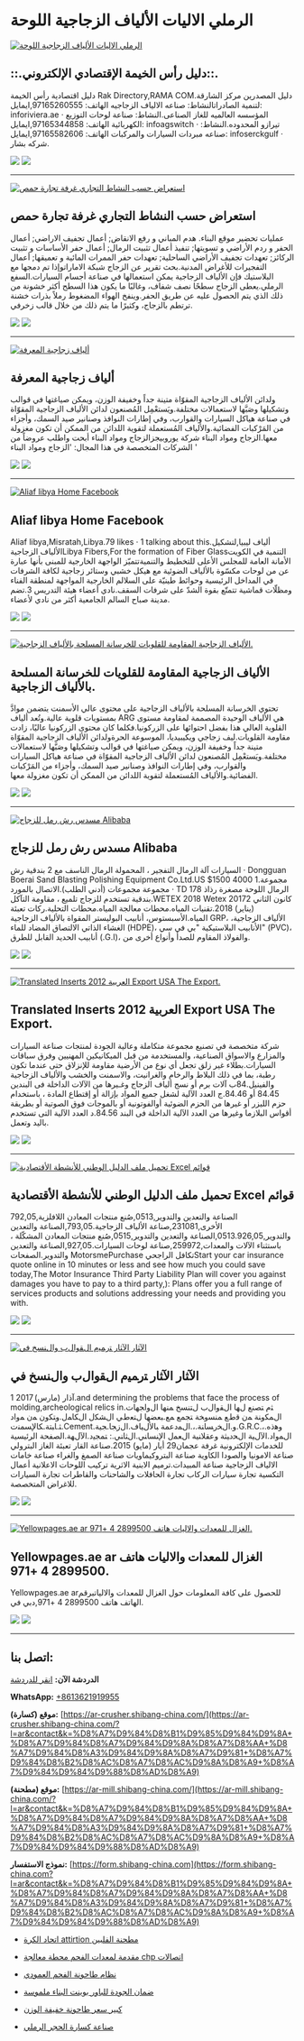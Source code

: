# الرملي الاليات الألياف الزجاجية اللوحة

<a href="https://swt.shibang-china.com/?l=ar&img&k=%D8%A7%D9%84%D8%B1%D9%85%D9%84%D9%8A+%D8%A7%D9%84%D8%A7%D9%84%D9%8A%D8%A7%D8%AA+%D8%A7%D9%84%D8%A3%D9%84%D9%8A%D8%A7%D9%81+%D8%A7%D9%84%D8%B2%D8%AC%D8%A7%D8%AC%D9%8A%D8%A9+%D8%A7%D9%84%D9%84%D9%88%D8%AD%D8%A9" target="_blank">![الرملي الاليات الألياف الزجاجية اللوحة](http://static.shibang-china.com/all-800x300/303.jpg)</a>

## ::.دليل رأس الخيمة الإقتصادي الإلكتروني::.
دليل اقتصادية رأس الخيمة Rak Directory,RAMA COM.دليل المصدرين مركز الشارقة لتنمية الصادراتالنشاط: صناعه الالياف الزجاجيه الهاتف: 97165260555,ايمايل: inforiviera.ae &middot; المؤسسه العالميه للغاز الصناعى.النشاط: صناعة لوحات التوزيع الكهربائية الهاتف: 97165344858,ايمايل: infoagswitch &middot; تيرازو المحدوده.النشاط: صناعه مبردات السيارات والمركبات الهاتف: 97165582606,ايمايل: infoserckgulf &middot; شركه بشار.


<a href="https://whatsapp.shibangsoft.com/WhatsApp.php" target="_blank" title="WhatsApp">![](http://static.shibang-china.com/icon/whatsapp.png)</a> <a href="https://swt.shibang-china.com/?l=ar&icon&k=%D8%A7%D9%84%D8%B1%D9%85%D9%84%D9%8A+%D8%A7%D9%84%D8%A7%D9%84%D9%8A%D8%A7%D8%AA+%D8%A7%D9%84%D8%A3%D9%84%D9%8A%D8%A7%D9%81+%D8%A7%D9%84%D8%B2%D8%AC%D8%A7%D8%AC%D9%8A%D8%A9+%D8%A7%D9%84%D9%84%D9%88%D8%AD%D8%A9" target="_blank">![](http://static.shibang-china.com/icon/chat-ar.png)</a>

---

<a href="https://swt.shibang-china.com/?l=ar&img&k=%D8%A7%D9%84%D8%B1%D9%85%D9%84%D9%8A+%D8%A7%D9%84%D8%A7%D9%84%D9%8A%D8%A7%D8%AA+%D8%A7%D9%84%D8%A3%D9%84%D9%8A%D8%A7%D9%81+%D8%A7%D9%84%D8%B2%D8%AC%D8%A7%D8%AC%D9%8A%D8%A9+%D8%A7%D9%84%D9%84%D9%88%D8%AD%D8%A9" target="_blank">![استعراض حسب النشاط التجاري غرفة تجارة حمص](http://static.shibang-china.com/all-800x300/836.jpg)</a>

## استعراض حسب النشاط التجاري غرفة تجارة حمص
عمليات تحضير موقع البناء.  هدم المباني و رفع الانقاض;  أعمال تجفيف الاراضي;  أعمال الحفر و ردم الأراضي و تسويتها;  تنفيذ أعمال تثبيت الرمال;  أعمال حفر الأساسات و تثبيت الركائز;  تعهدات تجفيف الأراضي الساحلية;  تعهدات حفر الممرات المائية و تعميقها;  أعمال التفجيرات للأغراض المدنية.بحث تقرير عن الزجاج شبكة الاماراتوإذا تم دمجها مع البلاستيك فإن الألياف الزجاجية يمكن استعمالها في صناعة أجسام السيارات.السفع الرملي.يعطى الزجاج سطحًا نصف شفاف، وغالبًا ما يكون هذا السطح أكثر خشونة من ذلك الذي يتم الحصول عليه عن طريق الحفر.وينفخ الهواء المضغوط رملاً بذرات خشنة ترتطم بالزجاج، وكثيرًا ما يتم ذلك من خلال قالب زخرفي.


<a href="https://whatsapp.shibangsoft.com/WhatsApp.php" target="_blank" title="WhatsApp">![](http://static.shibang-china.com/icon/whatsapp.png)</a> <a href="https://swt.shibang-china.com/?l=ar&icon&k=%D8%A7%D9%84%D8%B1%D9%85%D9%84%D9%8A+%D8%A7%D9%84%D8%A7%D9%84%D9%8A%D8%A7%D8%AA+%D8%A7%D9%84%D8%A3%D9%84%D9%8A%D8%A7%D9%81+%D8%A7%D9%84%D8%B2%D8%AC%D8%A7%D8%AC%D9%8A%D8%A9+%D8%A7%D9%84%D9%84%D9%88%D8%AD%D8%A9" target="_blank">![](http://static.shibang-china.com/icon/chat-ar.png)</a>

---

<a href="https://swt.shibang-china.com/?l=ar&img&k=%D8%A7%D9%84%D8%B1%D9%85%D9%84%D9%8A+%D8%A7%D9%84%D8%A7%D9%84%D9%8A%D8%A7%D8%AA+%D8%A7%D9%84%D8%A3%D9%84%D9%8A%D8%A7%D9%81+%D8%A7%D9%84%D8%B2%D8%AC%D8%A7%D8%AC%D9%8A%D8%A9+%D8%A7%D9%84%D9%84%D9%88%D8%AD%D8%A9" target="_blank">![ألياف زجاجية المعرفة](http://static.shibang-china.com/all-800x300/36.jpg)</a>

## ألياف زجاجية المعرفة
ولدائن الألياف الزجاجية المقوّاة متينة جداً وخفيفة الوزن، ويمكن صياغتها في قوالب وتشكيلها وصَبَّها لاستعمالات مختلفة.ويَستعْمِل المُصنعون لدائن الألياف الزجاجية المقوّاة في صناعة هياكل السيارات والقوارب، وفي إطارات النوافذ وصنانير صيد السمك، وأجزاء من المَرْكبات الفضائية.والألياف المُستعملة لتقوية اللدائن من الممكن أن تكون مغزولة معها.الزجاج ومواد البناء شركة يوروبيجزالزجاج ومواد البناء أبحت واطلب عروضاً من الشركات المتخصصة في هذا المجال: &#39;الزجاج ومواد البناء &#39;


<a href="https://whatsapp.shibangsoft.com/WhatsApp.php" target="_blank" title="WhatsApp">![](http://static.shibang-china.com/icon/whatsapp.png)</a> <a href="https://swt.shibang-china.com/?l=ar&icon&k=%D8%A7%D9%84%D8%B1%D9%85%D9%84%D9%8A+%D8%A7%D9%84%D8%A7%D9%84%D9%8A%D8%A7%D8%AA+%D8%A7%D9%84%D8%A3%D9%84%D9%8A%D8%A7%D9%81+%D8%A7%D9%84%D8%B2%D8%AC%D8%A7%D8%AC%D9%8A%D8%A9+%D8%A7%D9%84%D9%84%D9%88%D8%AD%D8%A9" target="_blank">![](http://static.shibang-china.com/icon/chat-ar.png)</a>

---

<a href="https://swt.shibang-china.com/?l=ar&img&k=%D8%A7%D9%84%D8%B1%D9%85%D9%84%D9%8A+%D8%A7%D9%84%D8%A7%D9%84%D9%8A%D8%A7%D8%AA+%D8%A7%D9%84%D8%A3%D9%84%D9%8A%D8%A7%D9%81+%D8%A7%D9%84%D8%B2%D8%AC%D8%A7%D8%AC%D9%8A%D8%A9+%D8%A7%D9%84%D9%84%D9%88%D8%AD%D8%A9" target="_blank">![Aliaf libya Home Facebook](http://static.shibang-china.com/all-800x300/927.jpg)</a>

## Aliaf libya Home Facebook
Aliaf libya,Misratah,Libya.79 likes · 1 talking about this.ألياف ليبيا,لتشكيل الألياف الزجاجيةLibya Fibers,For the formation of Fiber Glass‎التنمية في الكويت الأمانة العامة للمجلس الأعلى للتخطيط والتنميةتتميّز الواجهة الخارجية للمبنى بأنها عبارة عن من لوحات مكسّوة بالألياف الضوئية مع هيكل خشبي وستائر زجاجية لكافة الشرفات في المداخل الرئيسية وحوائط طينيّة على السلالم الخارجية المواجهة لمنطقة الفناء ومظلّات قماشية تتمتّع بقوة الشدّ على شرفات السقف.نادي أعضاء هيئة التدريس 3.تضم مدينة صباح السالم الجامعية أكثر من نادي لأعضاء.


<a href="https://whatsapp.shibangsoft.com/WhatsApp.php" target="_blank" title="WhatsApp">![](http://static.shibang-china.com/icon/whatsapp.png)</a> <a href="https://swt.shibang-china.com/?l=ar&icon&k=%D8%A7%D9%84%D8%B1%D9%85%D9%84%D9%8A+%D8%A7%D9%84%D8%A7%D9%84%D9%8A%D8%A7%D8%AA+%D8%A7%D9%84%D8%A3%D9%84%D9%8A%D8%A7%D9%81+%D8%A7%D9%84%D8%B2%D8%AC%D8%A7%D8%AC%D9%8A%D8%A9+%D8%A7%D9%84%D9%84%D9%88%D8%AD%D8%A9" target="_blank">![](http://static.shibang-china.com/icon/chat-ar.png)</a>

---

<a href="https://swt.shibang-china.com/?l=ar&img&k=%D8%A7%D9%84%D8%B1%D9%85%D9%84%D9%8A+%D8%A7%D9%84%D8%A7%D9%84%D9%8A%D8%A7%D8%AA+%D8%A7%D9%84%D8%A3%D9%84%D9%8A%D8%A7%D9%81+%D8%A7%D9%84%D8%B2%D8%AC%D8%A7%D8%AC%D9%8A%D8%A9+%D8%A7%D9%84%D9%84%D9%88%D8%AD%D8%A9" target="_blank">![الألياف الزجاجية المقاومة للقلويات للخرسانة المسلحة بالألياف الزجاجية.](http://static.shibang-china.com/all-800x300/1461.jpg)</a>

## الألياف الزجاجية المقاومة للقلويات للخرسانة المسلحة بالألياف الزجاجية.
تحتوي الخرسانة المسلحة بالألياف الزجاجية على محتوى عالي الأسمنت يتضمن موادَّ بمستويات قلوية عالية.وتُعد ألياف ARG هي الألياف الوحيدة المصممة لمقاومة مستوى القلوية العالي هذا بفضل احتوائها على الزركونيا.فكلما كان محتوى الزركونيا عاليًا، زادت مقاومة القلويات.ليف زجاجي ويكيبيديا، الموسوعة الحرةولدائن الألياف الزجاجية المقوّاة متينة جداً وخفيفة الوزن، ويمكن صياغتها في قوالب وتشكيلها وصَبَّها لاستعمالات مختلفة.ويَستعْمِل المُصنعون لدائن الألياف الزجاجية المقوّاة في صناعة هياكل السيارات والقوارب، وفي إطارات النوافذ وصنانير صيد السمك، وأجزاء من المَرْكبات الفضائية.والألياف المُستعملة لتقوية اللدائن من الممكن أن تكون مغزولة معها.


<a href="https://whatsapp.shibangsoft.com/WhatsApp.php" target="_blank" title="WhatsApp">![](http://static.shibang-china.com/icon/whatsapp.png)</a> <a href="https://swt.shibang-china.com/?l=ar&icon&k=%D8%A7%D9%84%D8%B1%D9%85%D9%84%D9%8A+%D8%A7%D9%84%D8%A7%D9%84%D9%8A%D8%A7%D8%AA+%D8%A7%D9%84%D8%A3%D9%84%D9%8A%D8%A7%D9%81+%D8%A7%D9%84%D8%B2%D8%AC%D8%A7%D8%AC%D9%8A%D8%A9+%D8%A7%D9%84%D9%84%D9%88%D8%AD%D8%A9" target="_blank">![](http://static.shibang-china.com/icon/chat-ar.png)</a>

---

<a href="https://swt.shibang-china.com/?l=ar&img&k=%D8%A7%D9%84%D8%B1%D9%85%D9%84%D9%8A+%D8%A7%D9%84%D8%A7%D9%84%D9%8A%D8%A7%D8%AA+%D8%A7%D9%84%D8%A3%D9%84%D9%8A%D8%A7%D9%81+%D8%A7%D9%84%D8%B2%D8%AC%D8%A7%D8%AC%D9%8A%D8%A9+%D8%A7%D9%84%D9%84%D9%88%D8%AD%D8%A9" target="_blank">![مسدس رش رمل للزجاج Alibaba](http://static.shibang-china.com/all-800x300/226.jpg)</a>

## مسدس رش رمل للزجاج Alibaba
السيارات آلة الرمال التفجير ، المحمولة الرمال الناسف مع 2 بندقية رش &middot; Dongguan Boerai Sand Blasting Polishing Equipment Co.Ltd.US $1500 4000 مجموعة.1 مجموعة مجموعات (أدني الطلب).الاتصال بالمورد &middot; TD 178 الرمال اللوحة مصغرة رذاذ بندقية تستخدم للزجاج تلميع ، مقاومة التآكل.WETEX 2018 Wetex 20172 كانون الثاني (يناير) 2018.تقنيات المياه.محطات معالجة المياه.محطات التحلية.ركات تعبئة المياه.الأسبستوس، أنابيب البوليستر المقواة بالألياف الزجاجية GRP، الألياف الزجاجية، الغشاء الذاتي الالتصاق المضاد للماء (HDPE)، الأنابيب البلاستيكية &quot;بي في سي&quot; (PVC)، أنابيب الحديد القابل للطرق (.G.I)، والفولاذ المقاوم للصدأ وأنواع أخرى من.


<a href="https://whatsapp.shibangsoft.com/WhatsApp.php" target="_blank" title="WhatsApp">![](http://static.shibang-china.com/icon/whatsapp.png)</a> <a href="https://swt.shibang-china.com/?l=ar&icon&k=%D8%A7%D9%84%D8%B1%D9%85%D9%84%D9%8A+%D8%A7%D9%84%D8%A7%D9%84%D9%8A%D8%A7%D8%AA+%D8%A7%D9%84%D8%A3%D9%84%D9%8A%D8%A7%D9%81+%D8%A7%D9%84%D8%B2%D8%AC%D8%A7%D8%AC%D9%8A%D8%A9+%D8%A7%D9%84%D9%84%D9%88%D8%AD%D8%A9" target="_blank">![](http://static.shibang-china.com/icon/chat-ar.png)</a>

---

<a href="https://swt.shibang-china.com/?l=ar&img&k=%D8%A7%D9%84%D8%B1%D9%85%D9%84%D9%8A+%D8%A7%D9%84%D8%A7%D9%84%D9%8A%D8%A7%D8%AA+%D8%A7%D9%84%D8%A3%D9%84%D9%8A%D8%A7%D9%81+%D8%A7%D9%84%D8%B2%D8%AC%D8%A7%D8%AC%D9%8A%D8%A9+%D8%A7%D9%84%D9%84%D9%88%D8%AD%D8%A9" target="_blank">![Translated Inserts العربية 2012 Export USA The Export.](http://static.shibang-china.com/all-800x300/476.jpg)</a>

## Translated Inserts العربية 2012 Export USA The Export.
شركة متخصصة في تصنيع مجموعة متكاملة وعالية الجودة لمنتجات صناعة السيارات والمزارع والاسواق الصناعية، والمستخدمة من قبل الميكانيكين المهنيين وفرق سباقات السيارات.بطلاء غير زلق تجعل أي نوع من الأرضية مقاومة للإنزلاق حتى عندما تكون رطبة، بما في ذلك البلاط والرخام والغرانيت، والاسمنت والخشب والألياف الزجاجية والفينيل.84ب آلات برم أو نسج ألياف الزجاج وغـيرها من الآلات الداخلة فى البندين 84.45 أو 84.46.ج العدد الآلية لشغل جميع المواد بإزالة أو إقتطاع المادة ، باستخدام حزم الليزر أو غيرها من الحزم الضوئية أوالفوتونية أو بالموجات فوق الصوتية أو بطريقة أقواس البلازما وغيرها من العدد الآلية الداخلة فى البند 84.56.د العدد الآلية التى تستخدم باليد وتعمل.


<a href="https://whatsapp.shibangsoft.com/WhatsApp.php" target="_blank" title="WhatsApp">![](http://static.shibang-china.com/icon/whatsapp.png)</a> <a href="https://swt.shibang-china.com/?l=ar&icon&k=%D8%A7%D9%84%D8%B1%D9%85%D9%84%D9%8A+%D8%A7%D9%84%D8%A7%D9%84%D9%8A%D8%A7%D8%AA+%D8%A7%D9%84%D8%A3%D9%84%D9%8A%D8%A7%D9%81+%D8%A7%D9%84%D8%B2%D8%AC%D8%A7%D8%AC%D9%8A%D8%A9+%D8%A7%D9%84%D9%84%D9%88%D8%AD%D8%A9" target="_blank">![](http://static.shibang-china.com/icon/chat-ar.png)</a>

---

<a href="https://swt.shibang-china.com/?l=ar&img&k=%D8%A7%D9%84%D8%B1%D9%85%D9%84%D9%8A+%D8%A7%D9%84%D8%A7%D9%84%D9%8A%D8%A7%D8%AA+%D8%A7%D9%84%D8%A3%D9%84%D9%8A%D8%A7%D9%81+%D8%A7%D9%84%D8%B2%D8%AC%D8%A7%D8%AC%D9%8A%D8%A9+%D8%A7%D9%84%D9%84%D9%88%D8%AD%D8%A9" target="_blank">![تحميل ملف الدليل الوطني للأنشطة الأقتصادية Excel قوائم](http://static.shibang-china.com/all-800x300/1123.jpg)</a>

## تحميل ملف الدليل الوطني للأنشطة الأقتصادية Excel قوائم
792,05,الصناعة والتعدين والتدوير,0513,صُنع منتجات المعادن اللافلزية الأخرى,231081,صناعة الألياف الزجاجية.793,05,الصناعة والتعدين والتدوير,0513.926,05,الصناعة والتعدين والتدوير,0515,صُنع منتجات المعادن المشكّلة ، باستثناء الآلات والمعدات,259972,صناعة لوحات السيارات.927,05,الصناعة والتعدين والتدوير.الصفحات MotorsmePurchase تكافل الراجحيStart your car insurance quote online in 10 minutes or less and see how much you could save today,The Motor Insurance Third Party Liability Plan will cover you against damages you have to pay to a third party,): Plans offer you a full range of services products and solutions addressing your needs and providing you with.


<a href="https://whatsapp.shibangsoft.com/WhatsApp.php" target="_blank" title="WhatsApp">![](http://static.shibang-china.com/icon/whatsapp.png)</a> <a href="https://swt.shibang-china.com/?l=ar&icon&k=%D8%A7%D9%84%D8%B1%D9%85%D9%84%D9%8A+%D8%A7%D9%84%D8%A7%D9%84%D9%8A%D8%A7%D8%AA+%D8%A7%D9%84%D8%A3%D9%84%D9%8A%D8%A7%D9%81+%D8%A7%D9%84%D8%B2%D8%AC%D8%A7%D8%AC%D9%8A%D8%A9+%D8%A7%D9%84%D9%84%D9%88%D8%AD%D8%A9" target="_blank">![](http://static.shibang-china.com/icon/chat-ar.png)</a>

---

<a href="https://swt.shibang-china.com/?l=ar&img&k=%D8%A7%D9%84%D8%B1%D9%85%D9%84%D9%8A+%D8%A7%D9%84%D8%A7%D9%84%D9%8A%D8%A7%D8%AA+%D8%A7%D9%84%D8%A3%D9%84%D9%8A%D8%A7%D9%81+%D8%A7%D9%84%D8%B2%D8%AC%D8%A7%D8%AC%D9%8A%D8%A9+%D8%A7%D9%84%D9%84%D9%88%D8%AD%D8%A9" target="_blank">![ﺍﻵﺜﺎﺭ ﺍﻵﺜﺎﺭ ﺘﺭﻤﻴﻡ ﺍﻝﻘﻭﺍﻝﺏ ﻭﺍﻝﻨﺴﺦ ﻓﻲ](http://static.shibang-china.com/all-800x300/25.jpg)</a>

## ﺍﻵﺜﺎﺭ ﺍﻵﺜﺎﺭ ﺘﺭﻤﻴﻡ ﺍﻝﻘﻭﺍﻝﺏ ﻭﺍﻝﻨﺴﺦ ﻓﻲ
1 آذار (مارس) 2017.and determining the problems that face the process of molding,archeological relics in.ﺜﻡ ﺘﺼﻨﻊ ﻝﻬﺎ ﺍﻝﻘﻭﺍﻝﺏ ﻝﺘﻨﺴﺦ ﻤﻨﻬﺎ ﺍﻝﻭﺍﺠﻬﺎﺕ ﺍﻝﻤﻜﻭﻨﺔ ﻤﻥ ﻗﻁﻊ ﻤﻨﺴﻭﺨﺔ ﺘﺠﻤﻊ ﻤﻊ.ﺒﻌﻀﻬﺎ ﻝﺘﻌﻁﻲ ﺍﻝﺸﻜل ﺍﻝﻜﺎﻤل.ﻭﺘﻜﻭﻥ ﻤﻥ ﻤﻭﺍﺩ ﺜ.ﺎﺒﺘﺔ.ﻜﺎﻹﺴﻤﻨﺕ.Cement.ﻭ.ﺍﻝﺨﺭﺴﺎﻨﺔ.،.ﺍﻝﻤﺩﻋﻤﺔ ﺒﺎﻷﻝﻴﺎﻑ.ﺍﻝﺯﺠﺎ.ﺠﻴﺔ.G.R.C.،.ﻭﻫﺫﻩ ﺍﻝﻤﻭﺍﺩ.ﺍﻵﻝﻴﺔ ﺍﻝﺤﺩﻴﺜﺔ ﻭﻋﻘﻼﻨﻴﺔ ﺍﻝﻌﻤل ﺍﻹﻨﺴﺎﻨﻲ.ﺍﻝﺜﺎﻨﻲ.: ﺘﻤﺠﻴﺩ.ﺍﻵﻝﻬﺔ.الصفحة الرئيسية للخدمات الإلكترونية غرفة عجمان29 أيار (مايو) 2015.صناعة القار تعبئة الغاز البترولي صناعة الامونيا والصودا الكاوية صناعة البتروكيماويات صناعة الصمغ والغراء صناعة خامات الالياف الزجاجية صناعة المبيدات.ترميم الابنية الاثرية تركيب اللوحات الاعلانية أعمال التكسية تجارة سيارات الركاب تجارة الحافلات والشاحنات والقاطرات تجارة السيارات للاغراض المتخصصة.


<a href="https://whatsapp.shibangsoft.com/WhatsApp.php" target="_blank" title="WhatsApp">![](http://static.shibang-china.com/icon/whatsapp.png)</a> <a href="https://swt.shibang-china.com/?l=ar&icon&k=%D8%A7%D9%84%D8%B1%D9%85%D9%84%D9%8A+%D8%A7%D9%84%D8%A7%D9%84%D9%8A%D8%A7%D8%AA+%D8%A7%D9%84%D8%A3%D9%84%D9%8A%D8%A7%D9%81+%D8%A7%D9%84%D8%B2%D8%AC%D8%A7%D8%AC%D9%8A%D8%A9+%D8%A7%D9%84%D9%84%D9%88%D8%AD%D8%A9" target="_blank">![](http://static.shibang-china.com/icon/chat-ar.png)</a>

---

<a href="https://swt.shibang-china.com/?l=ar&img&k=%D8%A7%D9%84%D8%B1%D9%85%D9%84%D9%8A+%D8%A7%D9%84%D8%A7%D9%84%D9%8A%D8%A7%D8%AA+%D8%A7%D9%84%D8%A3%D9%84%D9%8A%D8%A7%D9%81+%D8%A7%D9%84%D8%B2%D8%AC%D8%A7%D8%AC%D9%8A%D8%A9+%D8%A7%D9%84%D9%84%D9%88%D8%AD%D8%A9" target="_blank">![Yellowpages.ae ar الغزال للمعدات والاليات هاتف 2899500 4 +971.](http://static.shibang-china.com/all-800x300/744.jpg)</a>

## Yellowpages.ae ar الغزال للمعدات والاليات هاتف 2899500 4 +971.
Yellowpages.ae arللحصول على كافة المعلومات حول الغزال للمعدات والالياتبرقم الهاتف هاتف 2899500 4 +971,دبي في.

<a href="https://whatsapp.shibangsoft.com/WhatsApp.php" target="_blank" title="WhatsApp">![](http://static.shibang-china.com/icon/whatsapp.png)</a> <a href="https://swt.shibang-china.com/?l=ar&icon&k=%D8%A7%D9%84%D8%B1%D9%85%D9%84%D9%8A+%D8%A7%D9%84%D8%A7%D9%84%D9%8A%D8%A7%D8%AA+%D8%A7%D9%84%D8%A3%D9%84%D9%8A%D8%A7%D9%81+%D8%A7%D9%84%D8%B2%D8%AC%D8%A7%D8%AC%D9%8A%D8%A9+%D8%A7%D9%84%D9%84%D9%88%D8%AD%D8%A9" target="_blank">![](http://static.shibang-china.com/icon/chat-ar.png)</a>

---
## اتصل بنا:

**الدردشة الآن:** [انقر للدردشة](https://swt.shibang-china.com?l=ar&contact&k=%D8%A7%D9%84%D8%B1%D9%85%D9%84%D9%8A+%D8%A7%D9%84%D8%A7%D9%84%D9%8A%D8%A7%D8%AA+%D8%A7%D9%84%D8%A3%D9%84%D9%8A%D8%A7%D9%81+%D8%A7%D9%84%D8%B2%D8%AC%D8%A7%D8%AC%D9%8A%D8%A9+%D8%A7%D9%84%D9%84%D9%88%D8%AD%D8%A9)

**WhatsApp:**  [+8613621919955](https://whatsapp.shibangsoft.com/WhatsApp.php)

**موقع (كسارة):** [https://ar-crusher.shibang-china.com/](https://ar-crusher.shibang-china.com/?l=ar&contact&k=%D8%A7%D9%84%D8%B1%D9%85%D9%84%D9%8A+%D8%A7%D9%84%D8%A7%D9%84%D9%8A%D8%A7%D8%AA+%D8%A7%D9%84%D8%A3%D9%84%D9%8A%D8%A7%D9%81+%D8%A7%D9%84%D8%B2%D8%AC%D8%A7%D8%AC%D9%8A%D8%A9+%D8%A7%D9%84%D9%84%D9%88%D8%AD%D8%A9)

**موقع (مطحنة):** [https://ar-mill.shibang-china.com/](https://ar-mill.shibang-china.com/?l=ar&contact&k=%D8%A7%D9%84%D8%B1%D9%85%D9%84%D9%8A+%D8%A7%D9%84%D8%A7%D9%84%D9%8A%D8%A7%D8%AA+%D8%A7%D9%84%D8%A3%D9%84%D9%8A%D8%A7%D9%81+%D8%A7%D9%84%D8%B2%D8%AC%D8%A7%D8%AC%D9%8A%D8%A9+%D8%A7%D9%84%D9%84%D9%88%D8%AD%D8%A9)

**نموذج الاستفسار:** [https://form.shibang-china.com](https://form.shibang-china.com?l=ar&contact&k=%D8%A7%D9%84%D8%B1%D9%85%D9%84%D9%8A+%D8%A7%D9%84%D8%A7%D9%84%D9%8A%D8%A7%D8%AA+%D8%A7%D9%84%D8%A3%D9%84%D9%8A%D8%A7%D9%81+%D8%A7%D9%84%D8%B2%D8%AC%D8%A7%D8%AC%D9%8A%D8%A9+%D8%A7%D9%84%D9%84%D9%88%D8%AD%D8%A9)

* [اتحاد الكرة attirtion مطحنة الفلبين](../29/%D8%A7%D8%AA%D8%AD%D8%A7%D8%AF%20%D8%A7%D9%84%D9%83%D8%B1%D8%A9%20attirtion%20%D9%85%D8%B7%D8%AD%D9%86%D8%A9%20%D8%A7%D9%84%D9%81%D9%84%D8%A8%D9%8A%D9%86.md)

* [مقدمة لمعدات الفحم محطة معالجة chp اتصالات](../27/%D9%85%D9%82%D8%AF%D9%85%D8%A9%20%D9%84%D9%85%D8%B9%D8%AF%D8%A7%D8%AA%20%D8%A7%D9%84%D9%81%D8%AD%D9%85%20%D9%85%D8%AD%D8%B7%D8%A9%20%D9%85%D8%B9%D8%A7%D9%84%D8%AC%D8%A9%20chp%20%D8%A7%D8%AA%D8%B5%D8%A7%D9%84%D8%A7%D8%AA.md)

* [نظام طاحونة الفحم العمودي](../30/%D9%86%D8%B8%D8%A7%D9%85%20%D8%B7%D8%A7%D8%AD%D9%88%D9%86%D8%A9%20%D8%A7%D9%84%D9%81%D8%AD%D9%85%20%D8%A7%D9%84%D8%B9%D9%85%D9%88%D8%AF%D9%8A.md)

* [ضمان الجودة للباور بوينت البناء ملموسة](../27/%D8%B6%D9%85%D8%A7%D9%86%20%D8%A7%D9%84%D8%AC%D9%88%D8%AF%D8%A9%20%D9%84%D9%84%D8%A8%D8%A7%D9%88%D8%B1%20%D8%A8%D9%88%D9%8A%D9%86%D8%AA%20%D8%A7%D9%84%D8%A8%D9%86%D8%A7%D8%A1%20%D9%85%D9%84%D9%85%D9%88%D8%B3%D8%A9.md)

* [كبير سعر طاحونة خفيفة الوزن](../28/%D9%83%D8%A8%D9%8A%D8%B1%20%D8%B3%D8%B9%D8%B1%20%D8%B7%D8%A7%D8%AD%D9%88%D9%86%D8%A9%20%D8%AE%D9%81%D9%8A%D9%81%D8%A9%20%D8%A7%D9%84%D9%88%D8%B2%D9%86.md)

* [صناعة كسارة الحجر الرملي](../29/%D8%B5%D9%86%D8%A7%D8%B9%D8%A9%20%D9%83%D8%B3%D8%A7%D8%B1%D8%A9%20%D8%A7%D9%84%D8%AD%D8%AC%D8%B1%20%D8%A7%D9%84%D8%B1%D9%85%D9%84%D9%8A.md)